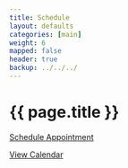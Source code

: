 ```yaml
---
title: Schedule 
layout: defaults
categories: [main]
weight: 6
mapped: false
header: true
backup: ../../../
---
```


# {{ page.title }}

<div class="row">

<div class="col-xs-6 center-xy">
<i class="fa fa-bell-o fa-4x"></i><p></p>
<a class="major" href = "https://www.google.com/calendar/selfsched?sstoken=UU9NbDBvclJCQjlQfGRlZmF1bHR8YTlkNzM1MzFiMTUxNDhhYTc2ZDI2MDhmM2ZiZWJjZGE">Schedule Appointment</a>
</div>

<div class="col-xs-6 center-xy">
<i class="fa fa-calendar-o fa-4x"></i><p></p>
<a class="major" href = "http://www.google.com/calendar/embed?src=gkapfham%40allegheny.edu&ctz=America/New_York">View Calendar</a>
</div>

<div class="col-xs-12 bottom-pad">
</div>

</div>



